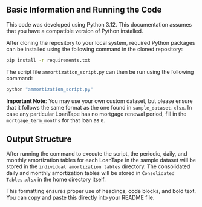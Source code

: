 
## **Basic Information and Running the Code**

This code was developed using Python 3.12. This documentation assumes that you have a compatible version of Python installed. 

After cloning the repository to your local system, required Python packages can be installed using the following command in the cloned repository:

```bash
pip install -r requirements.txt
```

The script file `ammortization_script.py` can then be run using the following command:

```bash
python "ammortization_script.py"
```

**Important Note**: You may use your own custom dataset, but please ensure that it follows the same format as the one found in `sample_dataset.xlsx`. In case any particular LoanTape has no mortgage renewal period, fill in the `mortgage_term_months` for that loan as `0`.

## **Output Structure**

After running the command to execute the script, the periodic, daily, and monthly amortization tables for each LoanTape in the sample dataset will be stored in the `individual amortization tables` directory. The consolidated daily and monthly amortization tables will be stored in `Consolidated Tables.xlsx` in the home directory itself.


This formatting ensures proper use of headings, code blocks, and bold text. You can copy and paste this directly into your README file.
